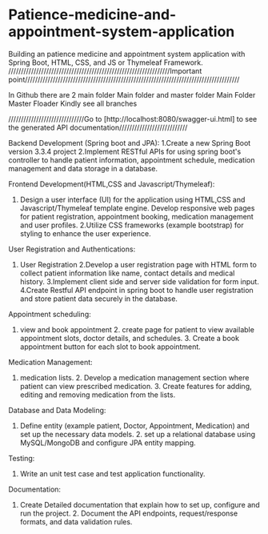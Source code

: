 # Patience-medicine-and-appointment-system-application
Building an patience medicine and appointment system application with Spring Boot, HTML, CSS, and JS or Thymeleaf Framework.
////////////////////////////////////////////////////////////////Important point/////////////////////////////////////////////////////////////////////////////////////

In Github there are 2 main folder Main folder and master folder Main Folder Master Floader Kindly see all branches

//////////////////////////////Go to [http://localhost:8080/swagger-ui.html] to see the generated API documentation///////////////////////////

Backend Development (Spring boot and JPA):
1.Create a new Spring Boot version 3.3.4 project 
      2.Implement RESTful APIs for using spring boot's controller to handle patient information, appointment schedule, medication management and data storage in a database.

Frontend Development(HTML,CSS and Javascript/Thymeleaf): 

1. Design a user interface (UI) for the application using HTML,CSS and Javascript/Thymeleaf template engine. Develop responsive web pages for patient registration, appointment booking, medication management and user profiles.
      2.Utilize CSS frameworks (example bootstrap) for styling to enhance the user experience.

 
User Registration and Authentications:
1. User Registration
      2.Develop a user registration page with HTML form to collect patient information like name, contact details and medical history.
              3.Implement client side and server side validation for form input.
                      4.Create Restful API endpoint in spring boot to handle user registration and store patient data securely in the database.


Appointment scheduling:
1. view and book appointment
        2. create page for patient to view available appointment slots, doctor details, and schedules.
              3. Create a book appointment button for each slot to book appointment.


Medication Management:
1. medication lists.
        2. Develop a medication management section where patient can view prescribed medication.
              3. Create features for adding, editing and removing medication from the lists.


Database and Data Modeling:
1. Define entity (example  patient, Doctor, Appointment, Medication) and set up the necessary data models.
        2. set up a relational database using MySQL/MongoDB and configure JPA entity mapping.


Testing:
1. Write an unit test case and test application functionality.


Documentation:
1. Create Detailed documentation that explain how to set up, configure and run the project.
        2. Document the API endpoints, request/response formats, and data validation rules.
